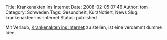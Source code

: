Title: Krankenakten ins Internet
Date: 2008-02-05 07:46
Author: tom
Category: Schweden
Tags: Gesundheit, KurzNotiert, News
Slug: krankenakten-ins-internet
Status: published

Mit Verlaub, [Krankenakten ins
Internet](http://www.svd.se/nyheter/inrikes/artikel_841003.svd) zu
stellen, ist eine verdammt dumme Idee.

